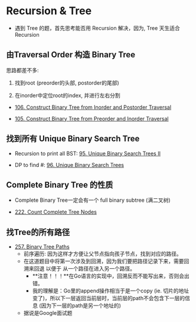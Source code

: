 # Recursion & Tree

* 遇到 Tree 的题，首先思考能否用 Recursion 解决，因为, Tree 天生适合 Recursion

## 由Traversal Order 构造 Binary Tree

思路都差不多:

1. 找到root (preorder的头部, postorder的尾部)

2. 在inorder中定位root的index, 并进行左右分割

* [106. Construct Binary Tree from Inorder and Postorder Traversal](https://leetcode.com/problems/construct-binary-tree-from-inorder-and-postorder-traversal/)

* [105. Construct Binary Tree from Preorder and Inorder Traversal](https://leetcode.com/problems/construct-binary-tree-from-preorder-and-inorder-traversal/)

## 找到所有 Unique Binary Search Tree

* Recursion to print all BST: [95. Unique Binary Search Trees II](https://leetcode.com/problems/unique-binary-search-trees-ii/)

* DP to find #: [96. Unique Binary Search Trees](https://leetcode.com/problems/unique-binary-search-trees/)

## Complete Binary Tree 的性质

* Complete Binary Tree一定会有一个 full binary subtree (满二叉树)

* [222. Count Complete Tree Nodes](https://leetcode.com/problems/count-complete-tree-nodes/)

## 找Tree的所有路径

* [257. Binary Tree Paths](https://leetcode.com/problems/binary-tree-paths/)
    * 前序遍历: 因为这样才方便让父节点指向孩子节点，找到对应的路径。
    * 在这道题目中将第一次涉及到回溯，因为我们要把路径记录下来，需要回溯来回退 以便于 从一个路径在进入另一个路径。
        * **注意！！！**在Go语言的实现中，回溯反而不能写出来，否则会出错。
        * 我的理解是：Go里的append操作相当于是一个copy (ie. 切片的地址变了)，所以下一层返回当前层时，当前层的path不会包含下一层的信息 (因为下一层的path是另一个地址的)
    * 据说是Google面试题


